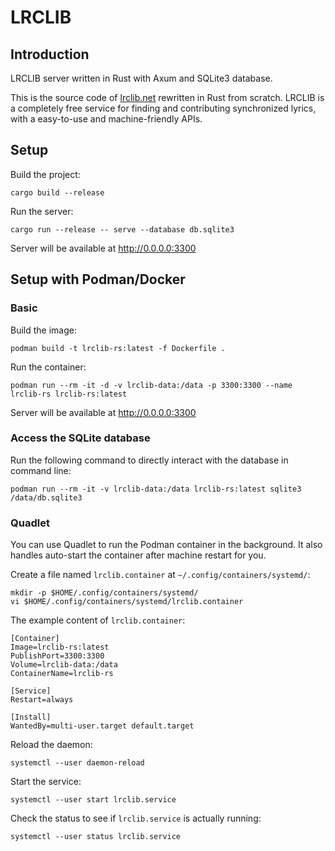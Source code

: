 # LRCLIB

## Introduction

LRCLIB server written in Rust with Axum and SQLite3 database.

This is the source code of [lrclib.net](https://lrclib.net) rewritten in Rust from scratch. LRCLIB is a completely free service for finding and contributing synchronized lyrics, with a easy-to-use and machine-friendly APIs.

## Setup

Build the project:
```
cargo build --release
```

Run the server:

```
cargo run --release -- serve --database db.sqlite3
```

Server will be available at http://0.0.0.0:3300

## Setup with Podman/Docker

### Basic

Build the image:

```
podman build -t lrclib-rs:latest -f Dockerfile .
```

Run the container:

```
podman run --rm -it -d -v lrclib-data:/data -p 3300:3300 --name lrclib-rs lrclib-rs:latest
```

Server will be available at http://0.0.0.0:3300

### Access the SQLite database

Run the following command to directly interact with the database in command line:

```
podman run --rm -it -v lrclib-data:/data lrclib-rs:latest sqlite3 /data/db.sqlite3
```

### Quadlet

You can use Quadlet to run the Podman container in the background. It also handles auto-start the container after machine restart for you.

Create a file named `lrclib.container` at `~/.config/containers/systemd/`:

```
mkdir -p $HOME/.config/containers/systemd/
vi $HOME/.config/containers/systemd/lrclib.container
```

The example content of `lrclib.container`:

```
[Container]
Image=lrclib-rs:latest
PublishPort=3300:3300
Volume=lrclib-data:/data
ContainerName=lrclib-rs

[Service]
Restart=always

[Install]
WantedBy=multi-user.target default.target
```

Reload the daemon:

```
systemctl --user daemon-reload
```

Start the service:

```
systemctl --user start lrclib.service
```

Check the status to see if `lrclib.service` is actually running:

```
systemctl --user status lrclib.service
```
